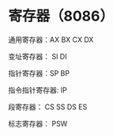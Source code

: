 # 寄存器（8086）

通用寄存器：AX BX CX DX

变址寄存器： SI DI

指针寄存器：SP BP

指令指针寄存器: IP

段寄存器： CS SS DS ES

标志寄存器： PSW